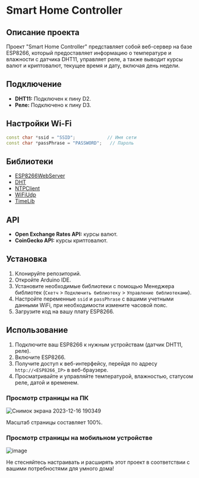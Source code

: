 # Smart Home Controller

## Описание проекта

Проект "Smart Home Controller" представляет собой веб-сервер на базе ESP8266, который предоставляет информацию о температуре и влажности с датчика DHT11, управляет реле, а также выводит курсы валют и криптовалют, текущее время и дату, включая день недели.

## Подключение

- **DHT11:** Подключен к пину D2.
- **Реле:** Подключено к пину D3.

## Настройки Wi-Fi

```cpp
const char *ssid = "SSID";            // Имя сети
const char *passPhrase = "PASSWORD";   // Пароль
```

## Библиотеки

- [ESP8266WebServer](https://github.com/esp8266/ESP8266WebServer)
- [DHT](https://github.com/adafruit/DHT-sensor-library)
- [NTPClient](https://github.com/arduino-libraries/NTPClient)
- [WiFiUdp](https://github.com/esp8266/Arduino/tree/master/libraries/ESP8266WiFi/src)
- [TimeLib](https://github.com/PaulStoffregen/Time)

## API

- **Open Exchange Rates API:** курсы валют.
- **CoinGecko API:** курсы криптовалют.

## Установка

1. Клонируйте репозиторий.
2. Откройте Arduino IDE.
3. Установите необходимые библиотеки с помощью Менеджера библиотек (`Скетч` > `Подключить библиотеку` > `Управление библиотеками`).
4. Настройте переменные `ssid` и `passPhrase` с вашими учетными данными WiFi, при необходимости измените часовой пояс.
5. Загрузите код на вашу плату ESP8266.

## Использование

1. Подключите ваш ESP8266 к нужным устройствам (датчик DHT11, реле).
2. Включите ESP8266.
3. Получите доступ к веб-интерфейсу, перейдя по адресу `http://<ESP8266_IP>` в веб-браузере.
4. Просматривайте и управляйте температурой, влажностью, статусом реле, датой и временем.

### Просмотр страницы на ПК

![Снимок экрана 2023-12-16 190349](https://github.com/Annanas555/Smart-Home-Controller-ESP8266/assets/128131401/c39bdd13-f92f-4a9d-9899-ee53476dc7d1)

Масштаб страницы составляет 100%.

### Просмотр страницы на мобильном устройстве

![image](https://github.com/Annanas555/Smart-Home-Controller-ESP8266/assets/128131401/76288c59-8548-45a5-b5e2-421994c3ecf8)

Не стесняйтесь настраивать и расширять этот проект в соответствии с вашими потребностями для умного дома!
